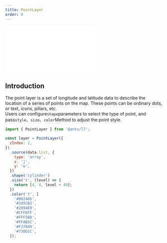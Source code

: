 ```yaml
---
title: PointLayer
order: 0
---
```


<embed src="@/docs/common/style.md"></embed>

## Introduction

The point layer is a set of longitude and latitude data to describe the location of a series of points on the map. These points can be ordinary dots, or text, icons, pillars, etc.\
Users can configure`shape`parameters to select the type of point, and pass`style`、`size`、`color`Method to adjust the point style.

```javascript
import { PointLayer } from '@antv/l7';

const layer = PointLayer({
  zIndex: 2,
})
  .source(data.list, {
    type: 'array',
    x: 'j',
    y: 'w',
  })
  .shape('cylinder')
  .size('t', (level) => {
    return [4, 4, level + 40];
  })
  .color('t', [
    '#002466',
    '#105CB3',
    '#2894E0',
    '#CFF6FF',
    '#FFF5B8',
    '#FFAB5C',
    '#F27049',
    '#730D1C',
  ]);
```
